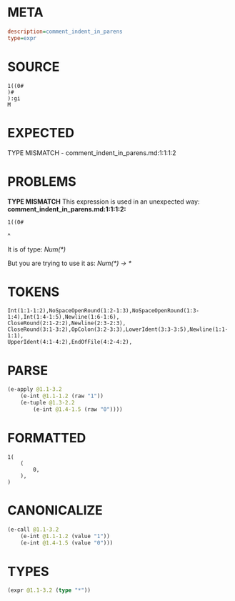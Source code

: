 # META
~~~ini
description=comment_indent_in_parens
type=expr
~~~
# SOURCE
~~~roc
1((0#
)#
):gi
M
~~~
# EXPECTED
TYPE MISMATCH - comment_indent_in_parens.md:1:1:1:2
# PROBLEMS
**TYPE MISMATCH**
This expression is used in an unexpected way:
**comment_indent_in_parens.md:1:1:1:2:**
```roc
1((0#
```
^

It is of type:
    _Num(*)_

But you are trying to use it as:
    _Num(*) -> *_

# TOKENS
~~~zig
Int(1:1-1:2),NoSpaceOpenRound(1:2-1:3),NoSpaceOpenRound(1:3-1:4),Int(1:4-1:5),Newline(1:6-1:6),
CloseRound(2:1-2:2),Newline(2:3-2:3),
CloseRound(3:1-3:2),OpColon(3:2-3:3),LowerIdent(3:3-3:5),Newline(1:1-1:1),
UpperIdent(4:1-4:2),EndOfFile(4:2-4:2),
~~~
# PARSE
~~~clojure
(e-apply @1.1-3.2
	(e-int @1.1-1.2 (raw "1"))
	(e-tuple @1.3-2.2
		(e-int @1.4-1.5 (raw "0"))))
~~~
# FORMATTED
~~~roc
1(
	(
		0,
	),
)
~~~
# CANONICALIZE
~~~clojure
(e-call @1.1-3.2
	(e-int @1.1-1.2 (value "1"))
	(e-int @1.4-1.5 (value "0")))
~~~
# TYPES
~~~clojure
(expr @1.1-3.2 (type "*"))
~~~
